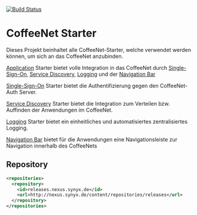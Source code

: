 [![Build Status](https://travis-ci.org/coffeenet/coffeenet-starter.svg?branch=master)](https://travis-ci.org/coffeenet/coffeenet-starter)

# CoffeeNet Starter

Dieses Projekt beinhaltet alle CoffeeNet-Starter, welche verwendet werden können, um sich an das CoffeeNet anzubinden.

[Application](https://gitlab.synyx.de/coffeenet/coffeenet-starter/blob/master/coffeenet-starter-application/README.md)
Starter bietet volle Integration in das CoffeeNet durch
[Single-Sign-On](https://gitlab.synyx.de/coffeenet/coffeenet-starter/blob/master/coffeenet-starter-sso/README.md),
[Service Discovery](https://gitlab.synyx.de/coffeenet/coffeenet-starter/blob/master/coffeenet-starter-discovery/README.md),
[Logging](https://gitlab.synyx.de/coffeenet/coffeenet-starter/blob/master/coffeenet-starter-logging/README.md) und der
[Navigation Bar](https://gitlab.synyx.de/coffeenet/coffeenet-navigation-bar/blob/master/README.md)


[Single-Sign-On](https://gitlab.synyx.de/coffeenet/coffeenet-starter/blob/master/coffeenet-starter-sso/README.md)
Starter bietet die Authentifizierung gegen den CoffeeNet-Auth Server.

[Service Discovery](https://gitlab.synyx.de/coffeenet/coffeenet-starter/blob/master/coffeenet-starter-discovery/README.md)
Starter bietet die Integration zum Verteilen bzw. Auffinden der Anwendungen im CoffeeNet.

[Logging](https://gitlab.synyx.de/coffeenet/coffeenet-starter/blob/master/coffeenet-starter-logging/README.md)
Starter bietet ein einheitliches und automatisiertes zentralisiertes Logging.

[Navigation Bar](https://gitlab.synyx.de/coffeenet/coffeenet-navigation-bar/blob/master/README.md)
bietet für die Anwendungen eine Navigationsleiste zur Navigation innerhalb des CoffeeNets


## Repository

```xml
<repositories>
  <repository>
    <id>releases.nexus.synyx.de</id>
    <url>http://nexus.synyx.de/content/repositories/releases</url>
  </repository>
</repositories>
```